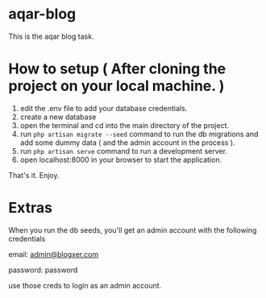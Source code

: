 # aqar-blog
This is the aqar blog task.

# How to setup ( After cloning the project on your local machine. )

1. edit the .env file to add your database credentials.
2. create a new database
3. open the terminal and cd into the main directory of the project.
4. run `php artisan migrate --seed` command to run the db migrations and add some dummy data ( and the admin account in the process ).
5. run `php artisan serve` command to run a development server.
6. open localhost:8000 in your browser to start the application.

That's it. Enjoy.

# Extras

When you run the db seeds, you'll get an admin account with the following credentials

email: admin@blogxer.com

password: password

use those creds to login as an admin account.
